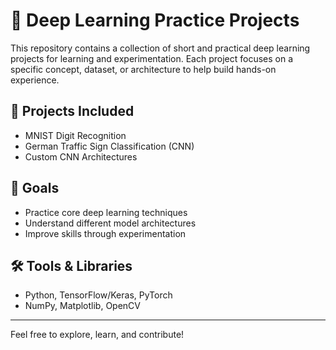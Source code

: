 # 🧠 Deep Learning Practice Projects

This repository contains a collection of short and practical deep learning projects for learning and experimentation. Each project focuses on a specific concept, dataset, or architecture to help build hands-on experience.

## 📁 Projects Included
- MNIST Digit Recognition
- German Traffic Sign Classification (CNN)
- Custom CNN Architectures

## 🚀 Goals

- Practice core deep learning techniques  
- Understand different model architectures  
- Improve skills through experimentation  

## 🛠 Tools & Libraries

- Python, TensorFlow/Keras, PyTorch  
- NumPy, Matplotlib, OpenCV

---

Feel free to explore, learn, and contribute!
